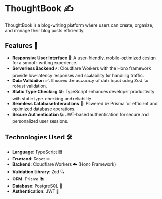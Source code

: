 # ThoughtBook ✍️

ThoughtBook is a blog-writing platform where users can create, organize, and manage their blog posts efficiently.

## Features 🌟

- **Responsive User Interface** 📱: A user-friendly, mobile-optimized design for a smooth writing experience.
- **Serverless Backend** ⚡: Cloudflare Workers with the Hono framework provide low-latency responses and scalability for handling traffic.
- **Data Validation** ✅: Ensures the accuracy of data input using Zod for robust validation.
- **Static Type-Checking** 🛠️: TypeScript enhances developer productivity with static type-checking and reliability.
- **Seamless Database Interactions** 💾: Powered by Prisma for efficient and optimized database operations.
- **Secure Authentication** 🔒: JWT-based authentication for secure and personalized user sessions.

## Technologies Used 🛠️

- **Language**: TypeScript 🟦
- **Frontend**: React ⚛️
- **Backend**: Cloudflare Workers ☁️ (Hono Framework)
- **Validation Library**: Zod 🔍
- **ORM**: Prisma 📚
- **Database**: PostgreSQL 🐘
- **Authentication**: JWT 🔑

